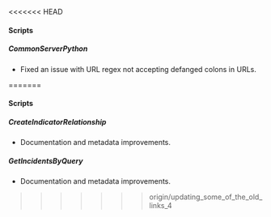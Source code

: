 <<<<<<< HEAD

#### Scripts
##### CommonServerPython
- Fixed an issue with URL regex not accepting defanged colons in URLs.

=======
#### Scripts
##### CreateIndicatorRelationship
- Documentation and metadata improvements.
##### GetIncidentsByQuery
- Documentation and metadata improvements.
>>>>>>> origin/updating_some_of_the_old_links_4
